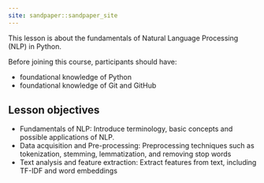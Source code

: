 ```yaml
---
site: sandpaper::sandpaper_site
---
```


This lesson is about the fundamentals of Natural Language Processing (NLP) in Python.

Before joining this course, participants should have:

- foundational knowledge of Python
- foundational knowledge of Git and GitHub

## Lesson objectives

- Fundamentals of NLP: Introduce terminology, basic concepts and possible applications of NLP.
- Data acquisition and Pre-processing: Preprocessing techniques such as tokenization, stemming, lemmatization, and removing stop words
- Text analysis and feature extraction: Extract features from text, including TF-IDF and word embeddings